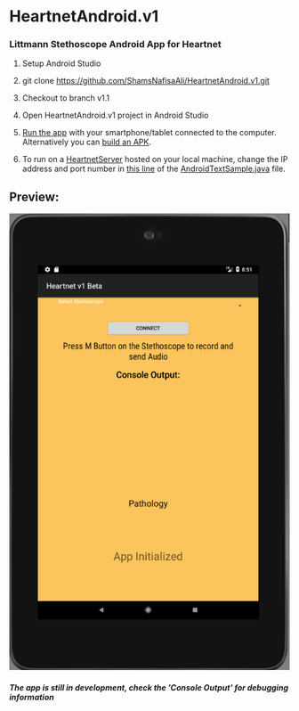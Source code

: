 # HeartnetAndroid.v1

### Littmann Stethoscope Android App for Heartnet

1. Setup Android Studio

2. git clone https://github.com/ShamsNafisaAli/HeartnetAndroid.v1.git

3. Checkout to branch v1.1

4. Open HeartnetAndroid.v1 project in Android Studio

5. [Run the app](https://developer.android.com/training/basics/firstapp/running-app) with your smartphone/tablet connected to the computer. Alternatively you can [build an APK](https://developer.android.com/studio/run/).

6. To run on a [HeartnetServer](https://github.com/AhmedImtiazPrio/heartnetServer) hosted on your local machine, change the IP address and port number in [this line](https://github.com/AhmedImtiazPrio/HeartnetAndroid.v1/blob/master/app/src/main/java/com/mmm/healthcare/scopes/device/androidtextsample/AndroidTextSample.java#L480) of the [AndroidTextSample.java](https://github.com/AhmedImtiazPrio/HeartnetAndroid.v1/blob/master/app/src/main/java/com/mmm/healthcare/scopes/device/androidtextsample/AndroidTextSample.java) file.

## Preview:

![App preview](https://github.com/AhmedImtiazPrio/HeartnetAndroid.v1/blob/master/appPreview.png)

##### The app is still in development, check the 'Console Output' for debugging information
